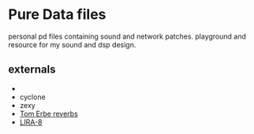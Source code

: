 # Pure Data files

personal pd files containing sound and network patches. playground and resource for my sound and dsp design. 

## externals 
* 
* cyclone
* zexy
* [Tom Erbe reverbs](http://tre.ucsd.edu/wordpress/?p=625)
* [LIRA-8](https://github.com/MikeMorenoDSP/LIRA-8)

